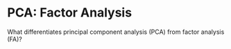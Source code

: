 # PCA: Factor Analysis

What differentiates principal component analysis (PCA) from factor analysis (FA)?
